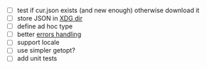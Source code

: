 - [ ] test if cur.json exists (and new enough) otherwise download it
- [ ] store JSON in [XDG dir](http://kiran-kp.github.io/xdg-basedir/xdg_basedir/dirs/fn.get_cache_home.html)
- [ ] define ad hoc type
- [ ] better [errors handling](http://doc.rust-lang.org/nightly/book/error-handling.html#the-basics)
- [ ] support locale
- [ ] use simpler getopt?
- [ ] add unit tests
